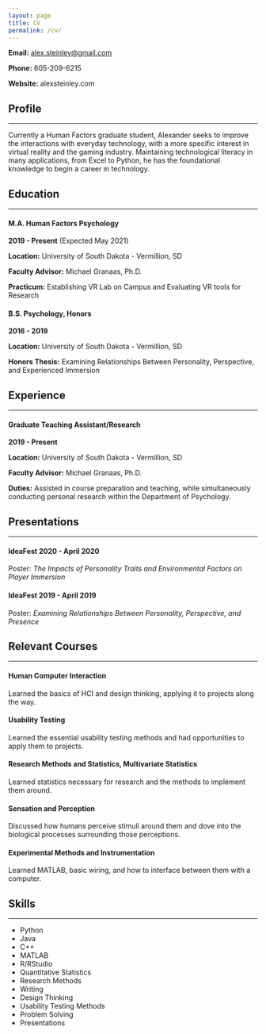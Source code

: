 ```yaml
---
layout: page
title: CV
permalink: /cv/
---
```


**Email:** alex.steinley@gmail.com

**Phone:** 605-209-6215

**Website:** alexsteinley.com 

## Profile

------

Currently a Human Factors graduate student, Alexander seeks to improve the interactions with everyday technology, with a more specific interest in virtual reality and the gaming industry. Maintaining technological literacy in many applications, from Excel to Python, he has the foundational knowledge to begin a career in technology.

## Education

------

#### M.A. Human Factors Psychology

**2019 - Present** (Expected May 2021)

**Location:** University of South Dakota - Vermillion, SD

**Faculty Advisor:** Michael Granaas, Ph.D.

**Practicum:** Establishing VR Lab on Campus and Evaluating VR tools for Research

#### B.S. Psychology, Honors

**2016 - 2019**

**Location:** University of South Dakota - Vermillion, SD

**Honors Thesis:** Examining Relationships Between Personality, Perspective, and Experienced Immersion

## Experience

------

#### Graduate Teaching Assistant/Research

**2019 - Present**

**Location:** University of South Dakota - Vermillion, SD

**Faculty Advisor:** Michael Granaas, Ph.D.

**Duties:** Assisted in course preparation and teaching, while simultaneously conducting personal research within the Department of Psychology. 

## Presentations

------

#### IdeaFest 2020 - April 2020

Poster: *The Impacts of Personality Traits and Environmental Factors on Player Immersion*

#### IdeaFest 2019 - April 2019

Poster: *Examining Relationships Between Personality, Perspective, and Presence*

## Relevant Courses

------

#### Human Computer Interaction

Learned the basics of HCI and design thinking, applying it to projects along the way.

#### Usability Testing

Learned the essential usability testing methods and had opportunities to apply them to projects.

#### Research Methods and Statistics, Multivariate Statistics

Learned statistics necessary for research and the methods to implement them around.

#### Sensation and Perception

Discussed how humans perceive stimuli around them and dove into the biological processes surrounding those perceptions. 

#### Experimental Methods and Instrumentation

Learned MATLAB, basic wiring, and how to interface between them with a computer.

## Skills

------

* Python 
* Java 
* C++ 
* MATLAB
* R/RStudio
* Quantitative Statistics
* Research Methods
* Writing
* Design Thinking 
* Usability Testing Methods 
* Problem Solving 
* Presentations